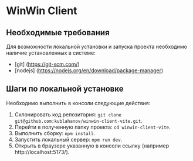# WinWin Client

## Необходимые требования

Для возможности локальной установки и запуска проекта необходимо наличие установленных в системе:

- [git] (https://git-scm.com/)
- [nodejs] (https://nodejs.org/en/download/package-manager)

## Шаги по локальной установке

Необходимо выполнить в консоли следующие действия:

1. Склонировать код репозитория: ```git clone git@github.com:kublahanov/winwin-client-vite.git```.
2. Перейти в полученную папку проекта: ```cd winwin-client-vite```.
3. Выполнить сборку: ```npm install```.
4. Запустить локальный сервер: ```npm run dev```.
5. Открыть в браузере указанную в консоли ссылку (например http://localhost:5173/).
